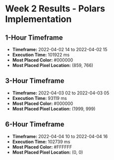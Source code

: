 # Week 2 Results - Polars Implementation
## 1-Hour Timeframe
- **Timeframe:** 2022-04-02 14 to 2022-04-02 15
- **Execution Time:** 101922 ms
- **Most Placed Color:** #000000
- **Most Placed Pixel Location:** (859, 766)
## 3-Hour Timeframe
- **Timeframe:** 2022-04-03 02 to 2022-04-03 05
- **Execution Time:** 93119 ms
- **Most Placed Color:** #000000
- **Most Placed Pixel Location:** (1999, 999)
## 6-Hour Timeframe
- **Timeframe:** 2022-04-04 10 to 2022-04-04 16
- **Execution Time:** 102739 ms
- **Most Placed Color:** #FFFFFF
- **Most Placed Pixel Location:** (0, 0)